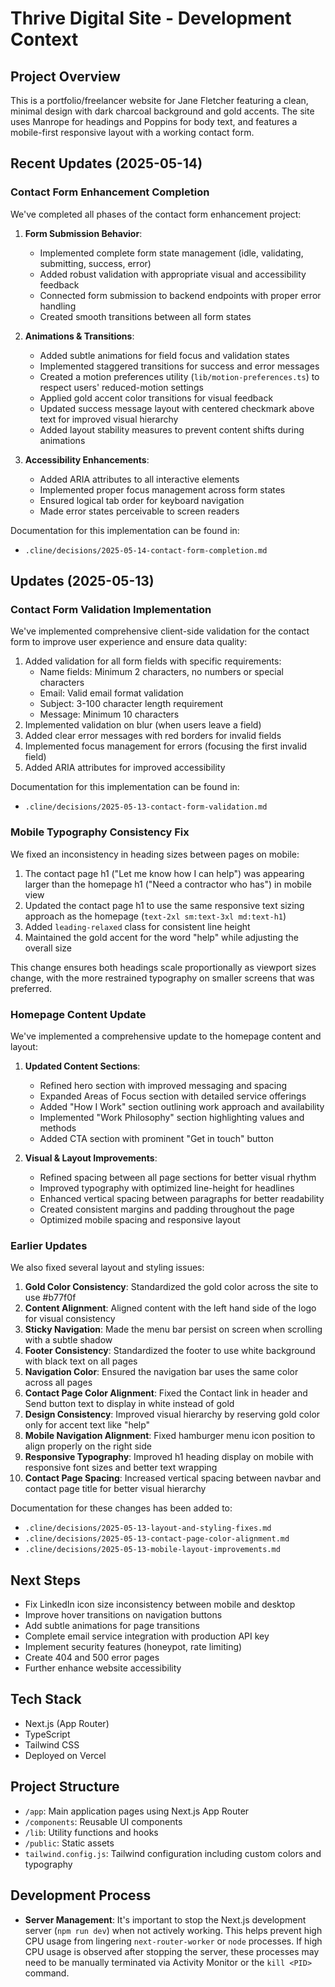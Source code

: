 # Thrive Digital Site - Development Context

## Project Overview
This is a portfolio/freelancer website for Jane Fletcher featuring a clean, minimal design with dark charcoal background and gold accents. The site uses Manrope for headings and Poppins for body text, and features a mobile-first responsive layout with a working contact form.

## Recent Updates (2025-05-14)
### Contact Form Enhancement Completion
We've completed all phases of the contact form enhancement project:

1. **Form Submission Behavior**: 
   - Implemented complete form state management (idle, validating, submitting, success, error)
   - Added robust validation with appropriate visual and accessibility feedback
   - Connected form submission to backend endpoints with proper error handling
   - Created smooth transitions between all form states

2. **Animations & Transitions**:
   - Added subtle animations for field focus and validation states
   - Implemented staggered transitions for success and error messages 
   - Created a motion preferences utility (`lib/motion-preferences.ts`) to respect users' reduced-motion settings
   - Applied gold accent color transitions for visual feedback
   - Updated success message layout with centered checkmark above text for improved visual hierarchy
   - Added layout stability measures to prevent content shifts during animations

3. **Accessibility Enhancements**:
   - Added ARIA attributes to all interactive elements
   - Implemented proper focus management across form states
   - Ensured logical tab order for keyboard navigation
   - Made error states perceivable to screen readers

Documentation for this implementation can be found in:
- `.cline/decisions/2025-05-14-contact-form-completion.md`

## Updates (2025-05-13)
### Contact Form Validation Implementation
We've implemented comprehensive client-side validation for the contact form to improve user experience and ensure data quality:
1. Added validation for all form fields with specific requirements:
   - Name fields: Minimum 2 characters, no numbers or special characters
   - Email: Valid email format validation
   - Subject: 3-100 character length requirement
   - Message: Minimum 10 characters
2. Implemented validation on blur (when users leave a field)
3. Added clear error messages with red borders for invalid fields
4. Implemented focus management for errors (focusing the first invalid field)
5. Added ARIA attributes for improved accessibility

Documentation for this implementation can be found in:
- `.cline/decisions/2025-05-13-contact-form-validation.md`

### Mobile Typography Consistency Fix
We fixed an inconsistency in heading sizes between pages on mobile:
1. The contact page h1 ("Let me know how I can help") was appearing larger than the homepage h1 ("Need a contractor who has") in mobile view
2. Updated the contact page h1 to use the same responsive text sizing approach as the homepage (`text-2xl sm:text-3xl md:text-h1`)
3. Added `leading-relaxed` class for consistent line height
4. Maintained the gold accent for the word "help" while adjusting the overall size

This change ensures both headings scale proportionally as viewport sizes change, with the more restrained typography on smaller screens that was preferred.

### Homepage Content Update
We've implemented a comprehensive update to the homepage content and layout:

1. **Updated Content Sections**:
   - Refined hero section with improved messaging and spacing
   - Expanded Areas of Focus section with detailed service offerings
   - Added "How I Work" section outlining work approach and availability
   - Implemented "Work Philosophy" section highlighting values and methods
   - Added CTA section with prominent "Get in touch" button

2. **Visual & Layout Improvements**:
   - Refined spacing between all page sections for better visual rhythm
   - Improved typography with optimized line-height for headlines
   - Enhanced vertical spacing between paragraphs for better readability
   - Created consistent margins and padding throughout the page
   - Optimized mobile spacing and responsive layout

### Earlier Updates
We also fixed several layout and styling issues:

1. **Gold Color Consistency**: Standardized the gold color across the site to use #b77f0f
2. **Content Alignment**: Aligned content with the left hand side of the logo for visual consistency
3. **Sticky Navigation**: Made the menu bar persist on screen when scrolling with a subtle shadow
4. **Footer Consistency**: Standardized the footer to use white background with black text on all pages
5. **Navigation Color**: Ensured the navigation bar uses the same color across all pages
6. **Contact Page Color Alignment**: Fixed the Contact link in header and Send button text to display in white instead of gold
7. **Design Consistency**: Improved visual hierarchy by reserving gold color only for accent text like "help"
8. **Mobile Navigation Alignment**: Fixed hamburger menu icon position to align properly on the right side
9. **Responsive Typography**: Improved h1 heading display on mobile with responsive font sizes and better text wrapping
10. **Contact Page Spacing**: Increased vertical spacing between navbar and contact page title for better visual hierarchy

Documentation for these changes has been added to:
- `.cline/decisions/2025-05-13-layout-and-styling-fixes.md`
- `.cline/decisions/2025-05-13-contact-page-color-alignment.md`
- `.cline/decisions/2025-05-13-mobile-layout-improvements.md`

## Next Steps
- Fix LinkedIn icon size inconsistency between mobile and desktop
- Improve hover transitions on navigation buttons
- Add subtle animations for page transitions
- Complete email service integration with production API key
- Implement security features (honeypot, rate limiting)
- Create 404 and 500 error pages
- Further enhance website accessibility

## Tech Stack
- Next.js (App Router)
- TypeScript
- Tailwind CSS
- Deployed on Vercel

## Project Structure
- `/app`: Main application pages using Next.js App Router
- `/components`: Reusable UI components
- `/lib`: Utility functions and hooks
- `/public`: Static assets
- `tailwind.config.js`: Tailwind configuration including custom colors and typography

## Development Process
- **Server Management**: It's important to stop the Next.js development server (`npm run dev`) when not actively working. This helps prevent high CPU usage from lingering `next-router-worker` or `node` processes. If high CPU usage is observed after stopping the server, these processes may need to be manually terminated via Activity Monitor or the `kill <PID>` command.
